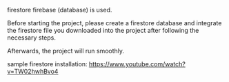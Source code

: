 firestore firebase (database) is used.

Before starting the project, please create a firestore database and integrate the firestore file you downloaded into the project after following the necessary steps.

Afterwards, the project will run smoothly.

sample firestore installation: https://www.youtube.com/watch?v=TW02hwhBvo4
